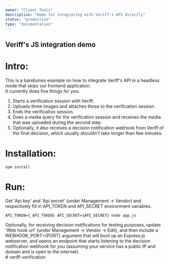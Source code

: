 ```yaml
---
owner: "Client Tools"
description: "Demo for integrating with Veriff's API directly"
status: "production"
type: "documentation"
---
```


## Veriff's JS integration demo  
# Intro:  
This is a barebones example on how to integrate Veriff's API in a headless mode that skips our frontend application.  
It currently does five things for you:
1. Starts a verification session with Veriff.  
2. Uploads three images and attaches those to the verification session.  
3. Ends the verification session.
4. Does a media query for the verification session and receives the media that was uploaded during the second step.
5. Optionally, it also receives a decision notification webhook from Veriff of the final decision, which usually shouldn't take longer than few minutes.

# Installation:  
`npm install`  

# Run:  
Get 'Api key' and 'Api secret' (under Management -> Vendor) and respectively fill in API_TOKEN and API_SECRET environment variables.  

`API_TOKEN={_API_TOKEN} API_SECRET={API_SECRET} node app.js`  

Optionally, for receiving decision notifications for testing purposes, update 'Web hook url' (under Management -> Vendor -> Edit), and then include a WEBHOOK_PORT={PORT} argument that will boot up an Express.js webserver, and opens an endpoint that starts listening to the decision notification webhook for you (assuming your service has a public IP and domain and is open to the internet).  
#   v e r i f f - v e r i f i c a t i o n  
 